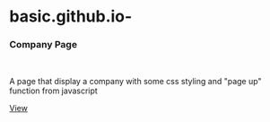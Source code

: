# basic.github.io-

<h3> Company Page </h3> <br>

<p>A page that display a company with some css styling and "page up" function from javascript</p>

<a href="https://richierich678.github.io/companypage.github.io-/">View</a>
